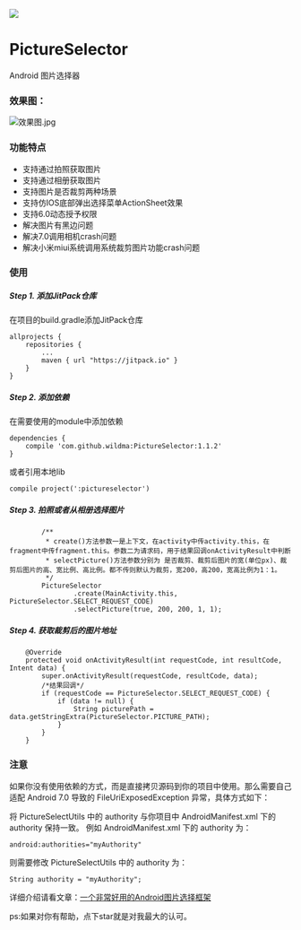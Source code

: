 [![](https://jitpack.io/v/wildma/PictureSelector.svg)](https://jitpack.io/#wildma/PictureSelector)

# PictureSelector
Android 图片选择器

### 效果图：

![效果图.jpg](https://upload-images.jianshu.io/upload_images/5382223-9d82fb9c0f22bfb2.jpg?imageMogr2/auto-orient/strip%7CimageView2/2/w/1240)

### 功能特点
- 支持通过拍照获取图片
- 支持通过相册获取图片
- 支持图片是否裁剪两种场景
- 支持仿IOS底部弹出选择菜单ActionSheet效果
- 支持6.0动态授予权限
- 解决图片有黑边问题
- 解决7.0调用相机crash问题
- 解决小米miui系统调用系统裁剪图片功能crash问题

### 使用
##### Step 1. 添加JitPack仓库
在项目的build.gradle添加JitPack仓库
```
allprojects {
    repositories {
        ...
        maven { url "https://jitpack.io" }
    }
}
```
##### Step 2. 添加依赖
在需要使用的module中添加依赖
```
dependencies {
	compile 'com.github.wildma:PictureSelector:1.1.2'
}
```
或者引用本地lib
```
compile project(':pictureselector')
```
##### Step 3. 拍照或者从相册选择图片
```
        /**
         * create()方法参数一是上下文，在activity中传activity.this，在fragment中传fragment.this。参数二为请求码，用于结果回调onActivityResult中判断
         * selectPicture()方法参数分别为 是否裁剪、裁剪后图片的宽(单位px)、裁剪后图片的高、宽比例、高比例。都不传则默认为裁剪，宽200，高200，宽高比例为1：1。
         */
        PictureSelector
                .create(MainActivity.this, PictureSelector.SELECT_REQUEST_CODE)
                .selectPicture(true, 200, 200, 1, 1);
```
##### Step 4. 获取裁剪后的图片地址
```
    @Override
    protected void onActivityResult(int requestCode, int resultCode, Intent data) {
        super.onActivityResult(requestCode, resultCode, data);
        /*结果回调*/
        if (requestCode == PictureSelector.SELECT_REQUEST_CODE) {
            if (data != null) {
                String picturePath = data.getStringExtra(PictureSelector.PICTURE_PATH);
            }
        }
    }
```

### 注意
如果你没有使用依赖的方式，而是直接拷贝源码到你的项目中使用。那么需要自己适配 Android 7.0 导致的 FileUriExposedException 异常，具体方式如下：

将 PictureSelectUtils 中的 authority 与你项目中 AndroidManifest.xml 下的 authority 保持一致。
例如 AndroidManifest.xml 下的 authority 为：
```
android:authorities="myAuthority"
```
则需要修改 PictureSelectUtils 中的 authority 为：
```
String authority = "myAuthority";
```


详细介绍请看文章：[一个非常好用的Android图片选择框架](https://www.jianshu.com/p/6ac6b681c413)

ps:如果对你有帮助，点下star就是对我最大的认可。
